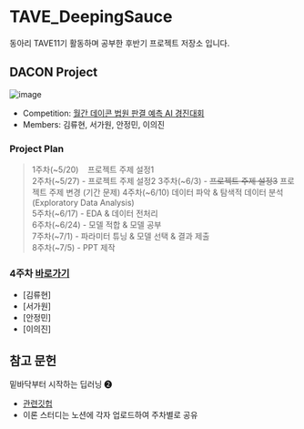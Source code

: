 # TAVE_DeepingSauce
동아리 TAVE11기 활동하며 공부한 후반기 프로젝트 저장소 입니다.

## DACON Project

![image](https://github.com/jeongmin1016/TAVE11_DeepingSauce/assets/109460178/31871322-b4e0-4676-b9be-4914f55398c9)

- Competition: [월간 데이콘 법원 판결 예측 AI 경진대회](https://dacon.io/competitions/official/236112/overview/description)
- Members: 김류현, 서가원, 안정민, 이의진

### Project Plan
> 1주차(~5/20)&nbsp;&nbsp;&nbsp; 프로젝트 주제 설정1  
> 2주차(~5/27) - 프로젝트 주제 설정2
> 3주차(~6/3) - ~~프로젝트 주제 설정3~~ 프로젝트 주제 변경 (기간 문제)
> 4주차(~6/10) 데이터 파악 & 탐색적 데이터 분석(Exploratory Data Analysis)  
> 5주차(~6/17) - EDA & 데이터 전처리  
> 6주차(~6/24) - 모델 적합 & 모델 공부  
> 7주차(~7/1) - 파라미터 튜닝 & 모델 선택 & 결과 제출  
> 8주차(~7/5) - PPT 제작

### 4주차 [바로가기](https://github.com/SoYeonJ99/Hospital_Closure_Prediction/tree/main/ProjectCode/20220716)
- [김류현]
- [서가원]
- [안정민]
- [이의진]



## 참고 문헌
밑바닥부터 시작하는 딥러닝 ❷
- [관련깃헙](https://github.com/WegraLee/deep-learning-from-scratch-2)    
- 이론 스터디는 노션에 각자 업로드하여 주차별로 공유
